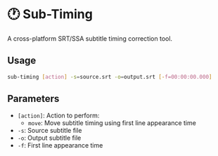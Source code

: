 # 🕐 Sub-Timing
A cross-platform SRT/SSA subtitle timing correction tool.

## Usage

```bash
sub-timing [action] -s=source.srt -o=output.srt [-f=00:00:00.000]
```

## Parameters

- `[action]`: Action to perform:
  - `move`: Move subtitle timing using first line appearance time
- `-s`: Source subtitle file
- `-o`: Output subtitle file
- `-f`: First line appearance time

